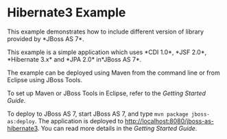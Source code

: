 Hibernate3 Example
===================

<p>This example demonstrates how to include different version of library provided by *JBoss AS 7*.</p>
<p>This example is a simple application which uses *CDI 1.0*, *JSF 2.0*, *Hibernate 3.x* and *JPA 2.0* in*JBoss AS 7*.</p> 


The example can be deployed using Maven from the command line or from Eclipse using
JBoss Tools.

To set up Maven or JBoss Tools in Eclipse, refer to the _Getting Started Guide_.

To deploy to JBoss AS 7, start JBoss AS 7, and type `mvn package jboss-as:deploy`. 
The application is deployed to <http://localhost:8080/jboss-as-hibernate3>. You
can read more details in the _Getting Started Guide_.